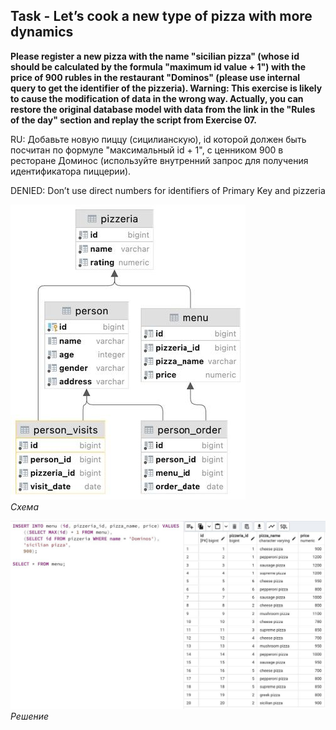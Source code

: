 ## Task - Let’s cook a new type of pizza with more dynamics

**Please register a new pizza with the name "sicilian pizza" (whose id should be calculated by the formula "maximum id value + 1") with the price of 900 rubles in the restaurant "Dominos" (please use internal query to get the identifier of the pizzeria).
Warning: This exercise is likely to cause the modification of data in the wrong way. Actually, you can restore the original database model with data from the link in the "Rules of the day" section and replay the script from Exercise 07.**

RU: Добавьте новую пиццу (сицилианскую), id которой должен быть посчитан по формуле "максимальный id + 1", с ценником 900 в ресторане Доминос (используйте внутренний запрос для получения идентификатора пиццерии).

DENIED: Don’t use direct numbers for identifiers of Primary Key and pizzeria

![Screenshot](../screenshots/scheme.jpg "Схема")\
*Схема*

![Screenshot](../screenshots/ex08.jpg "Решение")\
*Решение*
